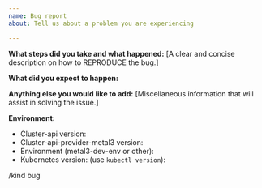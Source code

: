 ```yaml
---
name: Bug report
about: Tell us about a problem you are experiencing

---
```


**What steps did you take and what happened:**
[A clear and concise description on how to REPRODUCE the bug.]


**What did you expect to happen:**


**Anything else you would like to add:**
[Miscellaneous information that will assist in solving the issue.]


**Environment:**

- Cluster-api version:
- Cluster-api-provider-metal3 version:
- Environment (metal3-dev-env or other):
- Kubernetes version: (use `kubectl version`):

/kind bug
